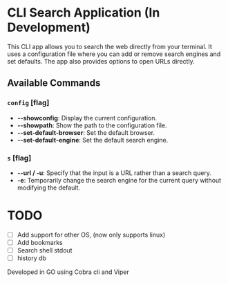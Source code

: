# CLI Search Application (In Development)

This CLI app allows you to search the web directly from your terminal. It uses a configuration file where you can add or remove search engines and set defaults. The app also provides options to open URLs directly.

## Available Commands

### `config` [flag]
- **--showconfig**: Display the current configuration.
- **--showpath**: Show the path to the configuration file.
- **--set-default-browser**: Set the default browser.
- **--set-default-engine**: Set the default search engine.

### `s` [flag]
- **--url / -u**: Specify that the input is a URL rather than a search query.
- **-e**: Temporarily change the search engine for the current query without modifying the default.

# TODO
- [ ] Add support for other OS, (now only supports linux)
- [ ] Add bookmarks
- [ ] Search shell stdout
- [ ] history db

Developed in GO using Cobra cli and Viper
